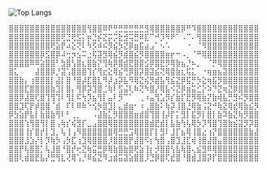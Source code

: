 ![Top Langs](https://github-readme-stats.vercel.app/api/top-langs/?username=miksuy&layout=compact&theme=dark)

⣿⣿⣿⣿⣿⣿⣿⣿⣿⣿⣿⣿⣿⣿⣿⢻⣿⣿⠿⠟⢛⣛⣛⣛⣛⣛⣻⢿⣿⣿⣿⣿⣿⡿⠛⠹⣿⣿⣿⣿⣿⣿⣿⣿⣿⣿⣿⣿
⣿⣿⣿⣿⣿⣿⣿⣿⣿⣿⢟⣙⢟⣫⡅⡶⣙⡮⣝⡭⡩⣗⣺⢭⣛⠿⣏⠉⠚⡹⠻⠟⠁⠠⠉⠄⢻⣿⣿⣿⣿⣿⣿⣿⣿⣿⣿⣿
⣿⣿⣿⣿⣿⣿⣿⣿⢟⣵⡟⠴⣕⢝⠇⠳⡫⠾⠮⡻⣮⡳⣝⡿⣶⣯⣴⣠⠁⠢⠡⠀⠀⠀⠐⠀⠈⠻⣿⣿⣿⣿⣿⣿⣿⣿⣿⣿
⣿⣿⣿⣿⣿⣿⡿⣫⣿⡿⠼⢒⡲⣢⠭⣐⢯⣽⣻⢿⣮⡻⣾⣿⣮⡻⣿⣿⣿⣿⣶⡖⠒⠠⡀⠈⠛⢿⣿⣿⣿⣿⣿⣿⣿⣿⣿⣿
⣿⣿⣿⣿⠿⠿⣵⣿⣿⠃⣳⣿⢣⣿⣆⣿⣷⡝⢻⢷⡿⣿⣾⣟⣿⣿⣪⡿⣿⣟⡻⢿⣷⣦⡘⠦⡀⠀⠈⡛⢿⣿⣿⣿⣿⣿⣿⣿
⣿⣅⠀⠀⠀⣼⣿⣿⡿⡘⣽⢡⣿⣿⣿⢹⡎⢻⣖⣕⢿⣮⢛⡿⣿⡽⣿⣽⣮⢝⢿⣿⣷⣆⢯⣅⠀⠐⢶⣶⣦⣽⣿⣿⣿⣿⣿⣿
⣿⣿⣷⡄⢰⣿⣿⣿⡇⣼⡇⣿⠘⣿⡼⣏⣿⣇⠻⡼⣰⡽⣧⠻⢿⣝⢮⡻⣾⣧⢻⣮⣝⡿⣯⡛⡳⣕⢶⣯⡻⣿⣿⣿⣿⣿⣿⣿
⣿⣿⣿⣏⣿⣿⣿⣿⣷⣹⡇⣿⡄⢻⡿⡽⣹⣿⣈⢷⠇⣫⣬⢇⠷⢝⠳⣿⡜⢿⣧⠪⣝⡿⣶⣭⣊⡕⠵⠙⣝⢶⣝⡿⣿⣿⣿⣿
⣿⣿⡿⣼⣿⢏⣿⢹⢻⢹⠇⢻⡇⠯⢳⡹⣦⢻⡇⣤⠇⡻⠉⠁⠀⢀⠰⣤⢻⣡⡻⡎⣷⡏⣟⡻⢿⣷⡝⣷⢾⣧⡛⣻⠮⡻⣿⣿
⣿⣿⣹⢏⡟⡾⣿⣿⠈⣾⠀⠏⠇⠿⠷⠑⢪⡳⣿⣹⡇⣄⣾⣶⠂⠰⢀⣿⣷⠅⢷⡽⢸⣿⣘⢿⣷⢨⣝⠚⢷⣝⢿⣞⢿⣷⣮⡻
⡿⣳⣵⡟⣧⡇⣷⣿⣷⢻⠇⠃⢀⡀⠀⠀⠠⣼⣷⣅⡻⣿⣿⣿⣶⣾⣿⢹⣿⢸⡼⡏⡅⣻⡇⣯⡻⡇⣿⡇⣷⠽⣷⣝⢷⡻⣿⣿
⣿⣿⣿⢱⢻⣿⢻⡇⣿⢠⢷⡎⢮⣻⡏⣀⣠⣿⣿⢿⣿⣿⣿⣿⣿⣿⣿⣾⣟⣾⡇⣧⣷⢳⢧⢿⡳⡹⢻⣿⢹⣿⣷⣮⣽⡻⡽⣿
⣿⣿⣿⢸⡎⣿⡞⡇⣹⡀⢧⢸⢠⠻⣿⣿⣿⣿⣿⣿⢿⣛⣛⣩⢿⣿⣿⡏⡇⣻⠇⣸⡏⣦⢿⢸⣿⣔⢰⡝⣿⣿⣿⣿⣿⣿⣷⣼
⣿⣿⣿⣸⣱⡜⡇⡹⢷⡳⢠⡳⣏⢰⣹⢿⣿⣿⣿⡸⣿⣿⣿⡟⣼⣿⠫⡆⢳⣿⢠⣿⣹⣸⣏⢾⢸⣿⣼⣿⣤⣿⣿⣿⣿⣿⣿⣿
⣿⣿⡟⢧⣿⣿⡁⢧⣸⣿⠘⣿⡞⢖⣝⢷⣭⣛⡿⢿⣷⣿⣷⣿⢟⣵⢸⡆⡺⣿⣿⢣⣧⢷⣿⢄⣮⣻⠿⢿⣿⣿⣿⣿⣿⣿⣿⣿
⣿⣿⢇⣾⣿⣟⣧⡜⣛⢻⣇⢜⢿⢡⡘⠿⣮⣝⠻⣰⣾⣭⣽⣵⣿⣿⡸⣙⡿⣿⢏⣞⣿⠘⣿⣾⣸⣿⡽⡏⣿⣿⣿⣿⣿⣿⣿⣿
